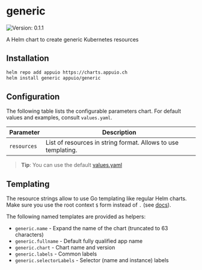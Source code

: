 # generic

![Version: 0.1.1](https://img.shields.io/badge/Version-0.1.1-informational?style=flat-square)

A Helm chart to create generic Kubernetes resources

## Installation

```bash
helm repo add appuio https://charts.appuio.ch
helm install generic appuio/generic
```
<!---
The README.md file is automatically generated with helm-docs!

Edit the README.gotmpl.md template instead.
-->

## Configuration

The following table lists the configurable parameters chart. For default values and examples, consult `values.yaml`.

| Parameter      | Description                                                   |
| ---            | ---                                                           |
| `resources`    | List of resources in string format. Allows to use templating. |

> **Tip**: You can use the default [values.yaml](values.yaml)

## Templating

The resource strings allow to use Go templating like regular Helm charts.
Make sure you use the root context `$` form instead of `.` (see [docs](https://helm.sh/docs/chart_template_guide/variables/)).

The following named templates are provided as helpers:
* `generic.name` - Expand the name of the chart (truncated to 63 characters)
* `generic.fullname` - Default fully qualified app name
* `generic.chart` - Chart name and version
* `generic.labels` - Common labels
* `generic.selectorLabels` - Selector (name and instance) labels

<!---
Common/Useful Link references from values.yaml
-->
[resource-units]: https://kubernetes.io/docs/concepts/configuration/manage-resources-containers/#resource-units-in-kubernetes
[prometheus-operator]: https://github.com/coreos/prometheus-operator
